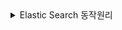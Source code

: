<details>
  <summary>Elastic Search 동작원리</summary>

#### Elastic Search 동작원리

- 대용량 문서를 인덱스를 만어서 인덱스 기반으로 검색하게 된다.

- 사용 예:
Doc1: 안녕 물고기
Doc2: 안녕 사자
Doc3: 안녕 고양이 사자

안녕: Doc1, Doc2, Doc3
물고기: Doc1,
사자: Doc2, Doc3
고양이: Doc3


#### 인데스 만드는 과정

- 가장 중요한 포인트로 문서를 전처리, 형태소 분석, 후처리 과정을 통해 의미있는 형태소만 인덱스로 만들어 검색이 잘될수 있게 한다

- 문서 -> | 전처리 -> 형태소 분석 -> 후처리 | -> 인텍스 

##### 문서를 엘라스틱서치에 넣었을때
- char_filter - 0개 이상 적용 가능 
- tokenizer - 1개만 적용가능
- token_filter - 0개 이상 적용가능 
- 색인은 3단계를 거친다.

###### char_filter
- HTML strip - HTML 제거 
- Mapping character - 특정문자대치
- Pattern replace - 특정 패턴 대치 (정규식)
###### tokenizer
- ex - this is a test -> this, is, a, test
- 문자열을 토큰화 시키는 단계
- standard -> 한국어 부적합
- nori_tokenizer -> 한국어를 위한 tokenizer
###### token_filter
- lowercase, stop, synonym, stemmer 등이 있다
- 토큰화가 된 토큰에 대해서 후처리 단계


#### nori tokenizer 

```json
{

    "settings": {
        "analysis": {
            "analyzer": {
                "my_custom_analyzer": {
                    "type": "custom",
                    "char_filter": [],
                    "tokenizer": "my_nori_tokenizer",
                    "filter": ["lowercase_filter"]
                }
            },
            "char_filter": {},
            "tokenizer": {
                "my_nori_tokenizer": {
                    "type": "nori_tokenizer",
          		    "decompound_mode": "mixed",
          		    "discard_punctuation": "true",
          		    "lenient": true
                }
            },
            "filter": {
                "lowercase_filter": {
                    "type": "lowercase"
                }
            }
        }
    }
}
```

- decompound_mode : mixed 설정은 합성어 처리 방법으로 mixed로 설정하면 합성어를 분해하고 원본 단어도 유지합니다. (가곡역 → 가곡, 역, 가곡역)
- discard_punctuation : true 설정은 구두점 제거 여부입니다. (반가워! → 반가워)
- lenient : true 설정은 형태소 분석 과정에서 오류 발생시 skip 여부

##### nori tokenizer 사용자 사전
- nori 토크나이저를 사용하면 특정한 단어가 원하지 않게 분해되는 경우가 있습니다. 이를 대비하여 사용자 사전을 등록해 특정 단어는 토크나이징이 되지 않도록 설정할 수 있다.
- 사용자 사전은 2가지 방식으로 설정할 수 있습니다.
1. 직접 JSON에 명시
2. txt 파일 경로 명시 (대게 이 방법 사용)
```json
"tokenizer": {
    "my_nori_tokenizer": {
        "type": "nori_tokenizer",
        "decompound_mode": "mixed",
        "discard_punctuation": "true",
        "user_dictionary": "userdict_ko.txt",
        "lenient": true
    }
}
```

#### 동의어 사전
-  “char_filter → tokenizer → token_filter” 과정에서 token_filter는 분해한 토큰을 후처리

- 동의어 필터는 특정 단어를 의미가 비슷한 단어로 치환, 확장  (ex) 책 = 서적 = book
```json
"settings": {
    "analysis": {
        "analyzer": {
            "my_custom_analyzer": {
                "type": "custom",
                "char_filter": [],
                "tokenizer": "my_nori_tokenizer",
                "filter": [
                    "lowercase_filter",
                    "synonym_filter" // 필터 추가
                ]
            }
        },
        "char_filter": {},
        "tokenizer": {
            "my_nori_tokenizer": {
                "type": "nori_tokenizer",
                "decompound_mode": "mixed",
                "discard_punctuation": "true",
                "user_dictionary": "dict/userdict_ko.txt",
                "lenient": true
            }
        },
        "filter": {
            "lowercase_filter": {
                "type": "lowercase"
            },
            "synonym_filter": { // 동의어 필터
                "type": "synonym",
                "synonyms_path": "dict/synonym-set.txt",
                "lenient": true
            }
        }
    }
}

```
##### 동의어 사전 작성 방법
```bash
# "synonyms_path": "dict/synonym-set.txt",
# 확장 - 특정 토큰에 대해 의미가 비슷한 토큰을 추가로 넣어주는 것
ipod, i-pod, i pod
computer, pc, laptop
# 치환 - 특정 토큰에 대해 의미가 비슷한 토큰을 추가로 넣어주는 것
personal computer => pc
sea biscuit, sea biscit => seabiscuit

```


#### 한글 복합어 동의어 에러처리 

##### 한국어 복합어 문제
- nori tokenizer 단계에서 복합어를 mixed(discard)처리를 진행했는데, 이는 복합어를 분리합니다.
- 문제는 tokenizer에서 "왓"을 "오", "앗"으로 쪼개 버리기때문에 동의어 사전에서 "왓"이라는 단어를 찾을수 없을 -> 매핑 불일치 에러 발생
- 즉, 동의어 사전에 "왓"을 올려도 실제 분석당께에서는 "왓"이라는 토큰이 존재하지 않으니 필터 적용이 불가능해져서 에러가 발생
```bash
# userdict_ko.txt (nori tokenizer)
신사역 -> 신사 역
입생로랑 -> 입 생 로랑
왓 -> 오 앗

# synonym-set.txt
왓, what

```

##### 해결방향

1. 복합어 처리 방식을 바꾸기
`decompound_mode`를 `mixed` 대신 `none`으로 설정하여  
원형을 유지하도록 한다.

```json
"tokenizer": {
  "type": "nori_tokenizer",
  "decompound_mode": "none"
}
```

2. keyword_marker 필터사용
- 지정된 단어를 분리하지 않고 원형 그래도 유지.
```json
"analysis": {
  "analyzer": {
    "custom_korean": {
      "tokenizer": "nori_tokenizer",
      "filter": ["protect_keyword", "my_synonyms"]
    }
  },
  "filter": {
    "protect_keyword": {
      "type": "keyword_marker",
      "keywords": ["왓"]
    },
    "my_synonyms": {
      "type": "synonym",
      "synonyms": ["왓, what"]
    }
  }
}
```
3. Multi-field 매핑
-  두 개의 방식으로 동시에 색인
- ex)
1. title.nori: ["입", "생", "로랑", "오", "앗", "신사", "역"]
2. title.raw: ["입생로랑 왓 신사역"]

```json
"mappings": { // 인덱스가 어떤 구조로 문서를 저장할지를 정의하는 부분
  "properties": { //각 문서(Document)가 가질 필드 목록.
    "title": {
      "type": "text",
      "fields": {
        "nori": {
          "type": "text",
          "analyzer": "nori_mixed"
        },
        "raw": {
          "type": "text",
          "analyzer": "keyword"
        }
      }
    }
  }
}
```


#### CRUD
- 엘라스틱서치는 모든 작업을 REST하게 API로 제공하고 있기 때문에 API 요청으로 인텍스에 문서를 CURD 할수 있다 

###### POST : https://아이피:9200/인덱스명/_doc

```json
{
    "id": "1",
    "title": "문서1",
    "content": "문서1 내용",
    "created": "2025-03-07T00:00:00Z"
}

```

##### GET : https://아이피:9200/인덱스명/_doc/번호
##### POST : https://아이피:9200/인덱스명/_doc/번호
##### DELETE : https://아이피:9200/인덱스명/_doc/번호




#### Bulk API

-  게시판 DB에 담겨 있는 문서를 주기적으로 엘라스틱서치 인덱스에 밀어 넣는 상황이 자주 발생한다. (전체 색인)
-  이 경우 개별 API를 수천 번씩 실행할 경우 색인이 제대로 생기지 않는 문제가 발생한다.
-  이 문제를 해결하기 위해서 엘라스틱서치에서는 수천만건의 데이터를 조금씩 묶어서 처리할수 있는 Bulk API를 제공하고 있다.

##### POST : https://아이피:포트/_bulk

##### Body 작성 방법
- 추가 : index (_id 값이 : 없다면 추가, 있다면 수정)

```json
{ "index" : { "_index" : "my_index" } }
{ "id": "1", "title" : "제목1", "content": "내용1", "created": "2025-03-09T00:00:00Z" }
```
- 삭제 
```json
{ "delete" : { "_index" : "my_index", "_id" : "" } }
```
- 수정
```json
{ "update" : { "_id" : "1", "_index" : "my_index" } }
{ "doc" : { "id": "1", "title" : "제목1", "content": "내용1", "created": "2025-03-09T00:00:00Z" } }
```

##### NDJSON
- body는 단순 JSON이 아니라 Newline Delimits JSON 이다.
- - 일반 JSON은 배열([])이나 객체({}) 형태로 묶어서 표현하지만,
NDJSON은 각 JSON 객체를 줄바꿈(개행)으로 구분하는 형식
```json
Content-Type: application/x-ndjson
```
-  _bulk API는 Read를 지원하지는 않는다. (_mget 사용)
- bulk 최대 값은 HTTP 요청 한계 값인 100MB입니다. 다만 100MB를 다 사용하지 않고 1000 ~ 2000개씩 끊어서 요청


#### 전체 색인
- **색인(Indexing)**: 문서를 검색 가능한 형태로 변환해 Elasticsearch에 저장하는 과정
- 단순 저장이 아니라, **역색인(Inverted Index)** 구조로 만들어야 검색이 가능
- **부분 색인(Partial Update)**이 발생하면 Elasticsearch는 내부적으로 **문서 전체를 다시 색인**한다.
- 전체 색인이 필요 -> 사용자/동의어 사전 변경, 색인 누락
##### 동작 원리
1. 부분 색인 요청 발생 (`_update` API 사용)
2. Elasticsearch가 기존 문서를 조회
3. 변경된 필드를 반영하여 **새 문서 전체를 생성**
4. 새 문서를 색인
5. 기존 문서는 **삭제 마킹(mark delete)** 처리  
   → 실제 디스크 삭제는 나중에 segment merge 시점에 수행

##### 왜 그런가?
- Elasticsearch 문서는 **불변(Immutable)** 구조
- 역색인(Inverted Index) 때문에 문서 일부만 수정 불가능
- 따라서 항상 **문서 단위로 교체**해야 함

##### 비유
> 문서의 한 필드만 고치고 싶어도,  
> Elasticsearch는 기존 문서를 지우고  
> 새 문서 전체를 다시 작성한다.

##### 만약 전체 색일을 하는동안 사용자에 의해서 DB에 CRUD가 발생하면?
- 1. 전체 색인을 시작하는 시점"에 DB가 가진 데이터만 전체 색인을 하도록 설정 (전체 색인 시점 DB 마지막 id 값 이후로 새로 들어온 데이터는 전체 색인 배치에서 제외 함.)
- 2. 전체 색인 과정에서 발생하는 Create, delete, update는? 전체 색인 과정을 수행하는 도중 신규로 DB에 추가되는 데이터는 WAS 단에서 DB와 ES에 모두에 넣는 방법이 있다. (전체 색인 시작시, 기존 데이터의 마지막 id 값 까지만 진행하도록 설계하여 중복을 방지)


##### 매 전체 색인시 색인명이 변경되면, WAS에서 색인명을 변경해야 할까요?
- 다행이 alias라는게 존재
- alias는 별칭으로 대표가 되는 이름을 정해두고, 내부적으로 redirect를 진행할 수 있다.
- API: POST : https://아이피:9200/_aliases
```json
// alias 설정
{
  "actions": [
    {
      "add": {
        "index": "my-index-날짜",
        "alias": "my-index"
      }
    }
  ]
}
```

```json
// alias 제거
{
  "actions": [
    {
      "remove": {
        "index": "my-index-날짜",
        "alias": "my-index"
      }
    }
  ]
}
```

</details>
